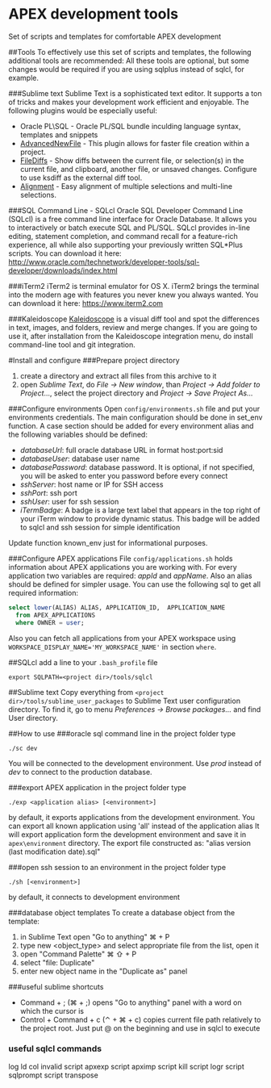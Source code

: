 # APEX development tools

Set of scripts and templates for comfortable APEX development

##Tools
To effectively use this set of scripts and templates, the following additional tools are recommended: 
All these tools are optional, but some changes would be required if you are using sqlplus instead of sqlcl, for example. 

###Sublime text
Sublime Text is a sophisticated text editor. It supports a ton of tricks and makes your development work efficient and enjoyable. 
The following plugins would be especially useful:

- Oracle PL\SQL - Oracle PL/SQL bundle inculding language syntax, templates and snippets 
- [AdvancedNewFile](https://github.com/skuroda/Sublime-AdvancedNewFile#features)  - This plugin allows for faster file creation within a project. 
- [FileDiffs](https://github.com/colinta/SublimeFileDiffs) - Show diffs between the current file, or selection(s) in the current file, and clipboard, another file, or unsaved changes. Configure to use ksdiff as the external diff tool.
- [Alignment](https://github.com/wbond/sublime_alignment) - Easy alignment of multiple selections and multi-line selections.

###SQL Command Line - SQLcl 
Oracle SQL Developer Command Line (SQLcl) is a free command line interface for Oracle Database. It allows you to interactively or batch execute SQL and PL/SQL. SQLcl provides in-line editing, statement completion, and command recall for a feature-rich experience,  all while also supporting your previously written SQL*Plus scripts. You can download it here: http://www.oracle.com/technetwork/developer-tools/sql-developer/downloads/index.html

###iTerm2
iTerm2 is terminal emulator for OS X. iTerm2 brings the terminal into the modern age with features you never knew you always wanted. You can download it here: https://www.iterm2.com

###Kaleidoscope 
[Kaleidoscope](http://www.kaleidoscopeapp.com) is a visual diff tool and spot the differences in text, images, and folders, review and merge changes. 
If you are going to use it, after installation from the Kaleidoscope integration menu, do install command-line tool and git integration.

#Install and configure
###Prepare project directory
1. create a directory and extract all files from this archive to it
2. open _Sublime Text_, do _File -> New window_, than _Project -> Add folder to Project_..., select the project directory and _Project -> Save Project As..._

###Configure environments
Open ```config/environments.sh``` file and put your environments credentials.
The main configuration should be done in set_env function.
A case section should be added for every environment alias and the following variables should be defined: 

- _databaseUrl_: full oracle database URL in format host:port:sid
- _databaseUser_: database user name
- _databasePassword_: database password. It is optional, if not specified, you will be asked to enter you password before every connect
- _sshServer_: host name or IP for SSH access
- _sshPort_: ssh port 
- _sshUser_: user for ssh session
- _iTermBadge_: A badge is a large text label that appears in the top right of your iTerm window to provide dynamic status. This badge will be added to sqlcl and ssh session for simple identification

Update function known_env just for informational purposes.

###Configure APEX applications
File ```config/applications.sh``` holds information about APEX applications you are working with. For every application two variables are required: _appId_ and _appName_. Also an alias should be defined for simpler usage.
You can use the following sql to get all required information:
```sql
select lower(ALIAS) ALIAS, APPLICATION_ID,  APPLICATION_NAME
  from APEX_APPLICATIONS 
  where OWNER = user;
```

Also you can fetch all applications from your APEX workspace using ```WORKSPACE_DISPLAY_NAME='MY_WORKSPACE_NAME'``` in section ```where```.

##SQLcl
add a line to your ```.bash_profile``` file
```shell
export SQLPATH=<project dir>/tools/sqlcl
```

##Sublime text
Copy everything from ```<project dir>/tools/sublime_user_packages``` to Sublime Text user configuration directory. To find it, go to menu _Preferences -> Browse packages..._ and find User directory.

##How to use
###oracle sql command line
in the project folder type 
```shell
./sc dev
```
You will be connected to the development environment. Use _prod_ instead of _dev_ to connect to the production database. 

###export APEX application
in the project folder type
```shell
./exp <application alias> [<environment>]
```
by default, it exports applications from the development environment. You can export all known application using 'all' instead of the application alias
It will export application form the development environment and save it in ```apex\environment``` directory.
The export file constructed as: "alias version (last modification date).sql"

###open ssh session to an environment
in the project folder type
```shell
./sh [<environment>]
```
by default, it connects to development environment

###database object templates
To create a database object from the template: 

1. in Sublime Text open "Go to anything"  ⌘ + P 
2. type new <object_type> and select appropriate file from the list, open it 
3. open "Command Palette" ⌘ ⇧ + P 
4. select "file: Duplicate" 
5. enter new object name in the "Duplicate as" panel 

###useful sublime shortcuts 
- Command + ; (⌘ + ;) opens "Go to anything" panel with a word on which the cursor is 
- Control + Command + c (⌃ + ⌘ + c) copies current file path relatively to the project root. Just put @ on the beginning and use in sqlcl to execute

### useful sqlcl commands
log
ld
col
invalid
script apxexp
script apximp
script kill
script logr
script sqlprompt
script transpose


